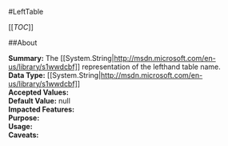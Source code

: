 #LeftTable

[[_TOC_]]

##About

**Summary:** The [[System.String|http://msdn.microsoft.com/en-us/library/s1wwdcbf]] representation of the lefthand table name.  
**Data Type:** [[System.String|http://msdn.microsoft.com/en-us/library/s1wwdcbf]]  
**Accepted Values:**   
**Default Value:** null  
**Impacted Features:**   
**Purpose:**   
**Usage:**   
**Caveats:**   

